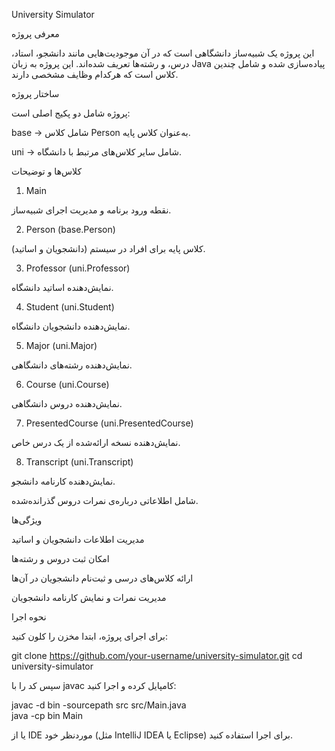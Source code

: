 University Simulator

معرفی پروژه

این پروژه یک شبیه‌ساز دانشگاهی است که در آن موجودیت‌هایی مانند دانشجو، استاد، درس، و رشته‌ها تعریف شده‌اند. این پروژه به زبان Java پیاده‌سازی شده و شامل چندین کلاس است که هرکدام وظایف مشخصی دارند.

ساختار پروژه

پروژه شامل دو پکیج اصلی است:

base → شامل کلاس Person به‌عنوان کلاس پایه.

uni → شامل سایر کلاس‌های مرتبط با دانشگاه.


کلاس‌ها و توضیحات

1. Main

نقطه ورود برنامه و مدیریت اجرای شبیه‌ساز.



2. Person (base.Person)

کلاس پایه برای افراد در سیستم (دانشجویان و اساتید).

3. Professor (uni.Professor)

نمایش‌دهنده اساتید دانشگاه.

4. Student (uni.Student)

نمایش‌دهنده دانشجویان دانشگاه.

5. Major (uni.Major)

نمایش‌دهنده رشته‌های دانشگاهی.

6. Course (uni.Course)

نمایش‌دهنده دروس دانشگاهی.

7. PresentedCourse (uni.PresentedCourse)

نمایش‌دهنده نسخه ارائه‌شده از یک درس خاص.

8. Transcript (uni.Transcript)

نمایش‌دهنده کارنامه دانشجو.

شامل اطلاعاتی درباره‌ی نمرات دروس گذرانده‌شده.

ویژگی‌ها

مدیریت اطلاعات دانشجویان و اساتید

امکان ثبت دروس و رشته‌ها

ارائه کلاس‌های درسی و ثبت‌نام دانشجویان در آن‌ها

مدیریت نمرات و نمایش کارنامه دانشجویان


نحوه اجرا

برای اجرای پروژه، ابتدا مخزن را کلون کنید:

git clone https://github.com/your-username/university-simulator.git
cd university-simulator

سپس کد را با javac کامپایل کرده و اجرا کنید:

javac -d bin -sourcepath src src/Main.java  
java -cp bin Main

یا از IDE موردنظر خود (مثل IntelliJ IDEA یا Eclipse) برای اجرا استفاده کنید.
